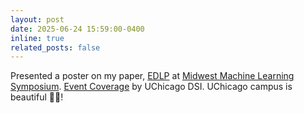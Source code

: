 ```yaml
---
layout: post
date: 2025-06-24 15:59:00-0400
inline: true
related_posts: false
---
```

Presented a poster on my paper, [EDLP](https://arxiv.org/abs/2505.02296) at [Midwest Machine Learning Symposium](https://midwest-ml.org/2025/). [Event Coverage](https://datascience.uchicago.edu/news/2025-midwest-machine-learning-symposium-demonstrates-regional-excellence/) by UChicago DSI. UChicago campus is beautiful 🐦‍🔥!

